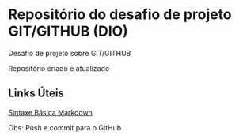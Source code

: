 # Repositório do desafio de projeto GIT/GITHUB (DIO) #
Desafio de projeto sobre GIT/GITHUB

Repositório criado e atualizado

## Links Úteis ## 
[Sintaxe Básica Markdown](https://www.markdownguide.org/basic-syntax/)



Obs: Push e commit para o GitHub
